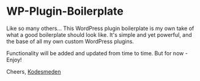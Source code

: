 # WP-Plugin-Boilerplate

Like so many others... This WordPress plugin boilerplate is my own take of what a good boilerplate should look like. It's simple and yet powerful, and the base of all my own custom WordPress plugins.

Functionality will be added and updated from time to time. But for now - Enjoy!

Cheers, [Kodesmeden](https://kodesmeden.dk)
